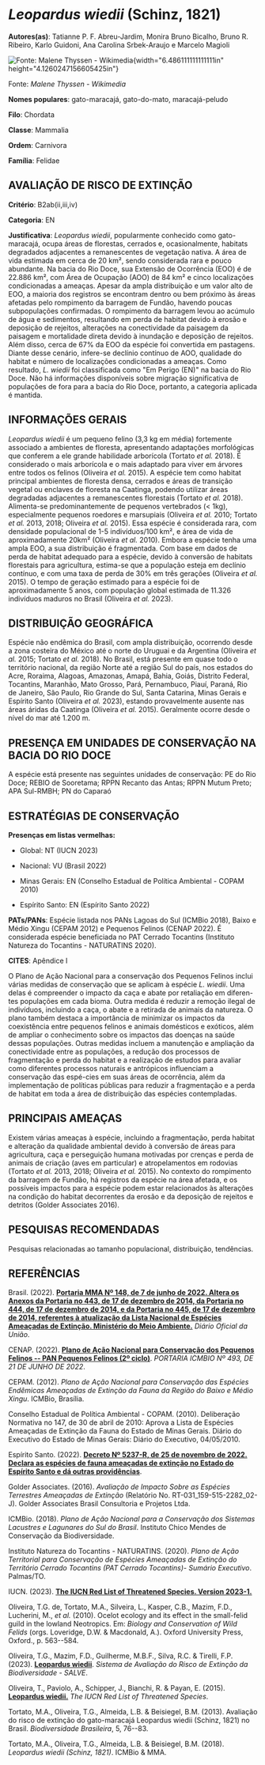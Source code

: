 # *Leopardus wiedii* (Schinz, 1821)

**Autores(as)**: Tatianne P. F. Abreu-Jardim, Monira Bruno Bicalho, Bruno R. Ribeiro, Karlo Guidoni, Ana Carolina Srbek-Araujo e Marcelo Magioli

![Fonte: Malene Thyssen - Wikimedia](media/image4.jpg){width="6.486111111111111in" height="4.1260247156605425in"}

Fonte: *Malene Thyssen - Wikimedia*

**Nomes populares**: gato-maracajá, gato-do-mato, maracajá-peludo

**Filo**: Chordata

**Classe**: Mammalia

**Ordem**: Carnivora

**Família**: Felidae

## AVALIAÇÃO DE RISCO DE EXTINÇÃO

**Critério**: B2ab(ii,iii,iv)

**Categoria**: EN

**Justificativa**: *Leopardus wiedii*, popularmente conhecido como gato-maracajá, ocupa áreas de florestas, cerrados e, ocasionalmente, habitats degradados adjacentes a remanescentes de vegetação nativa. A área de vida estimada em cerca de 20 km², sendo considerada rara e pouco abundante. Na bacia do Rio Doce, sua Extensão de Ocorrência (EOO) é de 22.886 km², com Área de Ocupação (AOO) de 84 km² e cinco localizações condicionadas a ameaças. Apesar da ampla distribuição e um valor alto de EOO, a maioria dos registros se encontram dentro ou bem próximo às áreas afetadas pelo rompimento da barragem de Fundão, havendo poucas subpopulações confirmadas. O rompimento da barragem levou ao acúmulo de água e sedimentos, resultando em perda de habitat devido à erosão e deposição de rejeitos, alterações na conectividade da paisagem da paisagem e mortalidade direta devido à inundação e deposição de rejeitos. Além disso, cerca de 67% da EOO da espécie foi
convertida em pastagens. Diante desse cenário, infere-se declínio contínuo de AOO, qualidade do habitat e número de localizações condicionadas a ameaças.  Como resultado, *L. wiedii* foi classificada como "Em Perigo (EN)" na bacia do Rio Doce. Não há informações disponíveis sobre migração significativa de populações de fora para a bacia do Rio Doce, portanto, a categoria aplicada é mantida.

## INFORMAÇÕES GERAIS

*Leopardus wiedii* é um pequeno felino (3,3 kg em média) fortemente associado a ambientes de floresta, apresentando adaptações morfológicas que conferem a ele grande habilidade arborícola (Tortato *et al.* 2018).  É considerado o mais arborícola e o mais adaptado para viver em árvores entre todos os felinos (Oliveira *et al.* 2015). A espécie tem como habitat principal ambientes de floresta densa, cerrados e áreas de transição vegetal ou enclaves de floresta na Caatinga, podendo utilizar áreas degradadas adjacentes a remanescentes florestais (Tortato *et al.* 2018). Alimenta-se predominantemente de pequenos vertebrados (\< 1kg), especialmente pequenos roedores e marsupiais (Oliveira *et al.* 2010; Tortato *et al.* 2013, 2018; Oliveira *et al.* 2015). Essa espécie é considerada rara, com densidade populacional de 1-5 indivíduos/100 km², e área de vida de aproximadamente 20km² (Oliveira *et al.* 2010). Embora a espécie tenha uma ampla EOO, a sua distribuição é
fragmentada. Com base em dados de perda de habitat adequado para a espécie, devido à conversão de habitats florestais para agricultura, estima-se que a população esteja em declínio contínuo, e com uma taxa de perda de 30% em três gerações (Oliveira *et al.* 2015). O tempo de geração estimado para a espécie foi de aproximadamente 5 anos, com população global estimada de 11.326 indivíduos maduros no Brasil (Oliveira *et al.* 2023).

## DISTRIBUIÇÃO GEOGRÁFICA

Espécie não endêmica do Brasil, com ampla distribuição, ocorrendo desde a zona costeira do México até o norte do Uruguai e da Argentina (Oliveira *et al.* 2015; Tortato *et al.* 2018). No Brasil, está presente em quase todo o território nacional, da região Norte até a região Sul do país, nos estados do Acre, Roraima, Alagoas, Amazonas, Amapá, Bahia, Goiás, Distrito Federal, Tocantins, Maranhão, Mato Grosso, Pará, Pernambuco, Piauí, Paraná, Rio de Janeiro, São Paulo, Rio Grande do Sul, Santa Catarina, Minas Gerais e Espírito Santo (Oliveira *et al.* 2023), estando provavelmente ausente nas áreas áridas da Caatinga (Oliveira *et al.* 2015). Geralmente ocorre desde o nível do mar até 1.200 m.

## PRESENÇA EM UNIDADES DE CONSERVAÇÃO NA BACIA DO RIO DOCE

A espécie está presente nas seguintes unidades de conservação: PE do Rio Doce; REBIO de Sooretama; RPPN Recanto das Antas; RPPN Mutum Preto; APA Sul-RMBH; PN do Caparaó

## ESTRATÉGIAS DE CONSERVAÇÃO

**Presenças em listas vermelhas:**

-   Global: NT (IUCN 2023)

-   Nacional: VU (Brasil 2022)

-   Minas Gerais: EN (Conselho Estadual de Política Ambiental - COPAM
    2010)

-   Espírito Santo: EN (Espírito Santo 2022)

**PATs/PANs**: Espécie listada nos PANs Lagoas do Sul (ICMBio 2018), Baixo e Médio Xingu (CEPAM 2012) e Pequenos Felinos (CENAP 2022). É considerada espécie beneficiada no PAT Cerrado Tocantins (Instituto Natureza do Tocantins - NATURATINS 2020).

**CITES**: Apêndice I

O Plano de Ação Nacional para a conservação dos Pequenos Felinos inclui várias medidas de conservação que se aplicam à espécie *L. wiedii*. Uma delas é compreender o impacto da caça e abate por retaliação em diferen-tes populações em cada bioma. Outra medida é reduzir a remoção ilegal de indivíduos, incluindo a caça, o abate e a retirada de animais da natureza. O plano também destaca a importância de minimizar os impactos da coexistência entre pequenos felinos e animais domésticos e exóticos, além de ampliar o conhecimento sobre os impactos das doenças na saúde dessas populações. Outras medidas incluem a manutenção e ampliação da conectividade entre as populações, a redução dos processos de fragmentação e perda do habitat e a realização de estudos para avaliar como diferentes processos naturais e antrópicos influenciam a conservação das espé-cies em suas áreas de ocorrência, além da implementação de políticas públicas para reduzir
a fragmentação e a perda de habitat em toda a área de distribuição das espécies contempladas.

## PRINCIPAIS AMEAÇAS

Existem várias ameaças à espécie, incluindo a fragmentação, perda habitat e alteração da qualidade ambiental devido à conversão de áreas para agricultura, caça e perseguição humana motivadas por crenças e perda de animais de criação (aves em particular) e atropelamentos em rodovias (Tortato *et al.* 2013, 2018; Oliveira *et al.* 2015). No contexto do rompimento da barragem de Fundão, há registros da espécie na área afetada, e os possíveis impactos para a espécie podem estar relacionados às alterações na condição do habitat decorrentes da erosão e da deposição de rejeitos e detritos (Golder Associates 2016).

## PESQUISAS RECOMENDADAS

Pesquisas relacionadas ao tamanho populacional, distribuição, tendências.

## REFERÊNCIAS

Brasil. (2022). [**Portaria MMA Nº 148, de 7 de junho de 2022. Altera os Anexos da Portaria no 443, de 17 de dezembro de 2014, da Portaria no 444, de 17 de dezembro de 2014, e da Portaria no 445, de 17 de dezembro de 2014, referentes à atualização da Lista Nacional de Espécies Ameaçadas de Extinção. Ministério do Meio Ambiente.**](https://in.gov.br/en/web/dou/-/portaria-mma-n-148-de-7-de-junho-de-2022-406272733) *Diário Oficial da União*.

CENAP. (2022). [**Plano de Ação Nacional para Conservação dos Pequenos Felinos -- PAN Pequenos Felinos (2º ciclo)**](https://www.gov.br/icmbio/pt-br/assuntos/biodiversidade/pan/pan-pequenos-felinos/2-ciclo/pan-pequenos-felinos-portaria-aprovacao.pdf).  *PORTARIA ICMBIO Nº 493, DE 21 DE JUNHO DE 2022*.

CEPAM. (2012). *Plano de Ação Nacional para Conservação das Espécies Endêmicas Ameaçadas de Extinção da Fauna da Região do Baixo e Médio Xingu*. ICMBio, Brasília.

Conselho Estadual de Política Ambiental - COPAM. (2010). Deliberação Normativa no 147, de 30 de abril de 2010: Aprova a Lista de Espécies Ameaçadas de Extinção da Fauna do Estado de Minas Gerais. Diário do Executivo do Estado de Minas Gerais: Diário do Executivo, 04/05/2010.

Espírito Santo. (2022). [**Decreto Nº 5237-R, de 25 de novembro de 2022.  Declara as espécies de fauna ameaçadas de extinção no Estado do Espírito Santo e dá outras providências**](https://iema.es.gov.br/Media/iema/FAUNA/Decreto%205237-R_2022_25-Nov%20-%20Fauna%20(s-peixes)%20-%20Lista%20de%20Esp%C3%A9cies%20Amea%C3%A7adas%20de%20Extin%C3%A7%C3%A3o.pdf).

Golder Associates. (2016). *Avaliação de Impacto Sobre as Espécies Terrestres Ameaçadas de Extinção* (Relatório No.  RT-031_159-515-2282_02-J). Golder Associates Brasil Consultoria e Projetos Ltda.

ICMBio. (2018). *Plano de Ação Nacional para a Conservação dos Sistemas Lacustres e Lagunares do Sul do Brasil*. Instituto Chico Mendes de Conservação da Biodiversidade.

Instituto Natureza do Tocantins - NATURATINS. (2020). *Plano de Ação Territorial para Conservação de Espécies Ameaçadas de Extinção do Território Cerrado Tocantins (PAT Cerrado Tocantins)- Sumário Executivo*. Palmas/TO.

IUCN. (2023). [**The IUCN Red List of Threatened Species. Version 2023-1.**](https://www.iucnredlist.org.)

Oliveira, T.G. de, Tortato, M.A., Silveira, L., Kasper, C.B., Mazim, F.D., Lucherini, M., *et al.* (2010). Ocelot ecology and its effect in the small-felid guild in the lowland Neotropics. Em: *Biology and Conservation of Wild Felids* (orgs. Loveridge, D.W. & Macdonald, A.).  Oxford University Press, Oxford., p. 563--584.

Oliveira, T.G., Mazim, F.D., Guilherme, M.B.F., Silva, R.C. & Tirelli, F.P. (2023). [**Leopardus wiedii**](https://doi.org/10.37002/salve.ficha.14009.2). *Sistema de Avaliação do Risco de Extinção da Biodiversidade - SALVE*.

Oliveira, T., Paviolo, A., Schipper, J., Bianchi, R. & Payan, E. (2015).  [**Leopardus wiedii.**](https://dx.doi.org/10.2305/IUCN.UK.2015-4.RLTS.T11511A50654216.en.)  *The IUCN Red List of Threatened Species*.

Tortato, M.A., Oliveira, T.G., Almeida, L.B. & Beisiegel, B.M. (2013).  Avaliação do risco de extinção do gato-maracajá Leopardus wiedii (Schinz, 1821) no Brasil. *Biodiversidade Brasileira*, 5, 76--83.

Tortato, M.A., Oliveira, T.G., Almeida, L.B. & Beisiegel, B.M. (2018).  *Leopardus wiedii (Schinz, 1821)*. ICMBio & MMA.
